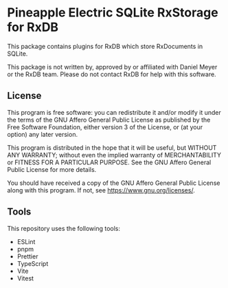 # Pineapple Electric SQLite RxStorage for RxDB

This package contains plugins for RxDB which store RxDocuments in SQLite.

This package is not written by, approved by or affiliated with Daniel Meyer or
the RxDB team. Please do not contact RxDB for help with this software.

## License

This program is free software: you can redistribute it and/or modify it under
the terms of the GNU Affero General Public License as published by the Free
Software Foundation, either version 3 of the License, or (at your option) any
later version.

This program is distributed in the hope that it will be useful, but WITHOUT ANY
WARRANTY; without even the implied warranty of MERCHANTABILITY or FITNESS FOR A
PARTICULAR PURPOSE. See the GNU Affero General Public License for more details.

You should have received a copy of the GNU Affero General Public License along
with this program. If not, see <https://www.gnu.org/licenses/>.

## Tools

This repository uses the following tools:

- ESLint
- pnpm
- Prettier
- TypeScript
- Vite
- Vitest
